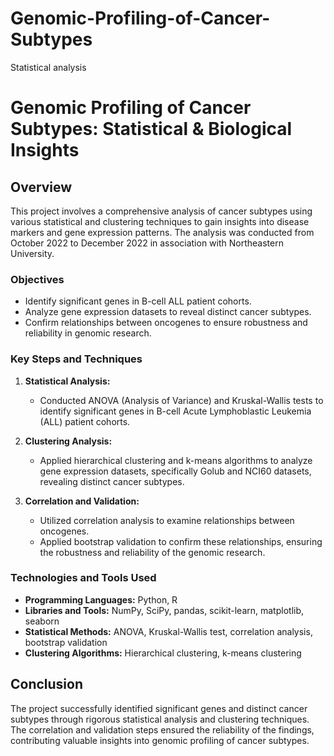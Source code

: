 # Genomic-Profiling-of-Cancer-Subtypes
Statistical analysis
# Genomic Profiling of Cancer Subtypes: Statistical & Biological Insights

## Overview
This project involves a comprehensive analysis of cancer subtypes using various statistical and clustering techniques to gain insights into disease markers and gene expression patterns. The analysis was conducted from October 2022 to December 2022 in association with Northeastern University.

### Objectives
- Identify significant genes in B-cell ALL patient cohorts.
- Analyze gene expression datasets to reveal distinct cancer subtypes.
- Confirm relationships between oncogenes to ensure robustness and reliability in genomic research.

### Key Steps and Techniques
1. **Statistical Analysis:**
   - Conducted ANOVA (Analysis of Variance) and Kruskal-Wallis tests to identify significant genes in B-cell Acute Lymphoblastic Leukemia (ALL) patient cohorts.

2. **Clustering Analysis:**
   - Applied hierarchical clustering and k-means algorithms to analyze gene expression datasets, specifically Golub and NCI60 datasets, revealing distinct cancer subtypes.

3. **Correlation and Validation:**
   - Utilized correlation analysis to examine relationships between oncogenes.
   - Applied bootstrap validation to confirm these relationships, ensuring the robustness and reliability of the genomic research.

### Technologies and Tools Used
- **Programming Languages:** Python, R
- **Libraries and Tools:** NumPy, SciPy, pandas, scikit-learn, matplotlib, seaborn
- **Statistical Methods:** ANOVA, Kruskal-Wallis test, correlation analysis, bootstrap validation
- **Clustering Algorithms:** Hierarchical clustering, k-means clustering

## Conclusion
The project successfully identified significant genes and distinct cancer subtypes through rigorous statistical analysis and clustering techniques. The correlation and validation steps ensured the reliability of the findings, contributing valuable insights into genomic profiling of cancer subtypes.
